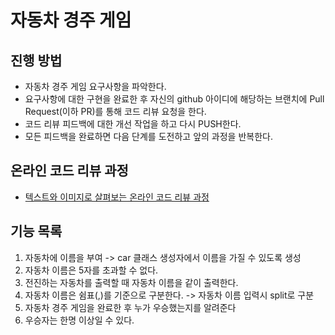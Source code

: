 # 자동차 경주 게임
## 진행 방법
* 자동차 경주 게임 요구사항을 파악한다.
* 요구사항에 대한 구현을 완료한 후 자신의 github 아이디에 해당하는 브랜치에 Pull Request(이하 PR)를 통해 코드 리뷰 요청을 한다.
* 코드 리뷰 피드백에 대한 개선 작업을 하고 다시 PUSH한다.
* 모든 피드백을 완료하면 다음 단계를 도전하고 앞의 과정을 반복한다.

## 온라인 코드 리뷰 과정
* [텍스트와 이미지로 살펴보는 온라인 코드 리뷰 과정](https://github.com/next-step/nextstep-docs/tree/master/codereview)


## 기능 목록

1. 자동차에 이름을 부여 -> car 클래스 생성자에서 이름을 가질 수 있도록 생성
2. 자동차 이름은 5자를 초과할 수 없다.
3. 전진하는 자동차를 출력할 때 자동차 이름을 같이 출력한다.
4. 자동차 이름은 쉼표(,)를 기준으로 구분한다. -> 자동차 이름 입력시 split로 구분
5. 자동차 경주 게임을 완료한 후 누가 우승했는지를 알려준다
6. 우승자는 한명 이상일 수 있다.


